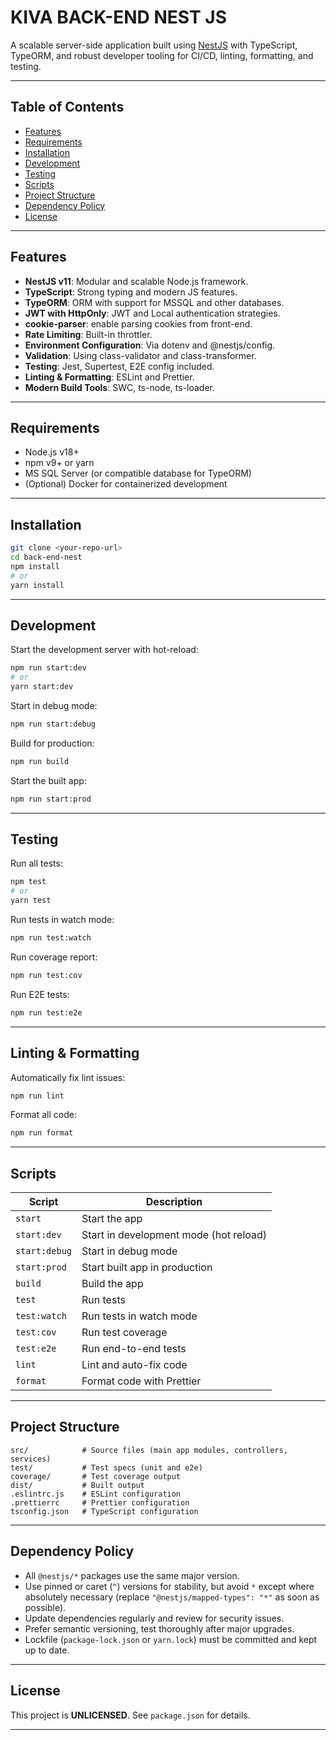 # KIVA BACK-END NEST JS

A scalable server-side application built using [NestJS](https://nestjs.com/) with TypeScript, TypeORM, and robust developer tooling for CI/CD, linting, formatting, and testing.

---

## Table of Contents

- [Features](#features)
- [Requirements](#requirements)
- [Installation](#installation)
- [Development](#development)
- [Testing](#testing)
- [Scripts](#scripts)
- [Project Structure](#project-structure)
- [Dependency Policy](#dependency-policy)
- [License](#license)

---

## Features

- **NestJS v11**: Modular and scalable Node.js framework.
- **TypeScript**: Strong typing and modern JS features.
- **TypeORM**: ORM with support for MSSQL and other databases.
- **JWT with HttpOnly**: JWT and Local authentication strategies.
- **cookie-parser**: enable parsing cookies from front-end.
- **Rate Limiting**: Built-in throttler.
- **Environment Configuration**: Via dotenv and @nestjs/config.
- **Validation**: Using class-validator and class-transformer.
- **Testing**: Jest, Supertest, E2E config included.
- **Linting & Formatting**: ESLint and Prettier.
- **Modern Build Tools**: SWC, ts-node, ts-loader.

---

## Requirements

- Node.js v18+
- npm v9+ or yarn
- MS SQL Server (or compatible database for TypeORM)
- (Optional) Docker for containerized development

---

## Installation

```bash
git clone <your-repo-url>
cd back-end-nest
npm install
# or
yarn install
```

---

## Development

Start the development server with hot-reload:

```bash
npm run start:dev
# or
yarn start:dev
```

Start in debug mode:

```bash
npm run start:debug
```

Build for production:

```bash
npm run build
```

Start the built app:

```bash
npm run start:prod
```

---

## Testing

Run all tests:

```bash
npm test
# or
yarn test
```

Run tests in watch mode:

```bash
npm run test:watch
```

Run coverage report:

```bash
npm run test:cov
```

Run E2E tests:

```bash
npm run test:e2e
```

---

## Linting & Formatting

Automatically fix lint issues:

```bash
npm run lint
```

Format all code:

```bash
npm run format
```

---

## Scripts

| Script          | Description                                 |
|-----------------|---------------------------------------------|
| `start`         | Start the app                               |
| `start:dev`     | Start in development mode (hot reload)      |
| `start:debug`   | Start in debug mode                         |
| `start:prod`    | Start built app in production               |
| `build`         | Build the app                               |
| `test`          | Run tests                                   |
| `test:watch`    | Run tests in watch mode                     |
| `test:cov`      | Run test coverage                           |
| `test:e2e`      | Run end-to-end tests                        |
| `lint`          | Lint and auto-fix code                      |
| `format`        | Format code with Prettier                   |

---

## Project Structure

```
src/            # Source files (main app modules, controllers, services)
test/           # Test specs (unit and e2e)
coverage/       # Test coverage output
dist/           # Built output
.eslintrc.js    # ESLint configuration
.prettierrc     # Prettier configuration
tsconfig.json   # TypeScript configuration
```

---

## Dependency Policy

- All `@nestjs/*` packages use the same major version.
- Use pinned or caret (`^`) versions for stability, but avoid `*` except where absolutely necessary (replace `"@nestjs/mapped-types": "*"` as soon as possible).
- Update dependencies regularly and review for security issues.
- Prefer semantic versioning, test thoroughly after major upgrades.
- Lockfile (`package-lock.json` or `yarn.lock`) must be committed and kept up to date.

---

## License

This project is **UNLICENSED**. See `package.json` for details.

---
